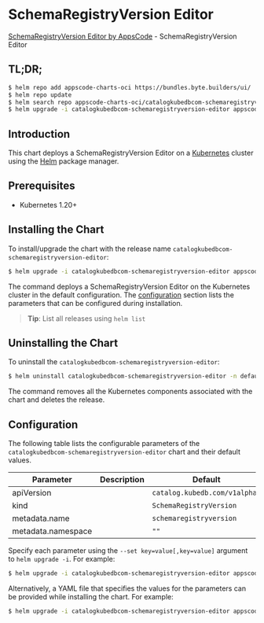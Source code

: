 # SchemaRegistryVersion Editor

[SchemaRegistryVersion Editor by AppsCode](https://appscode.com) - SchemaRegistryVersion Editor

## TL;DR;

```bash
$ helm repo add appscode-charts-oci https://bundles.byte.builders/ui/
$ helm repo update
$ helm search repo appscode-charts-oci/catalogkubedbcom-schemaregistryversion-editor --version=v0.9.0
$ helm upgrade -i catalogkubedbcom-schemaregistryversion-editor appscode-charts-oci/catalogkubedbcom-schemaregistryversion-editor -n default --create-namespace --version=v0.9.0
```

## Introduction

This chart deploys a SchemaRegistryVersion Editor on a [Kubernetes](http://kubernetes.io) cluster using the [Helm](https://helm.sh) package manager.

## Prerequisites

- Kubernetes 1.20+

## Installing the Chart

To install/upgrade the chart with the release name `catalogkubedbcom-schemaregistryversion-editor`:

```bash
$ helm upgrade -i catalogkubedbcom-schemaregistryversion-editor appscode-charts-oci/catalogkubedbcom-schemaregistryversion-editor -n default --create-namespace --version=v0.9.0
```

The command deploys a SchemaRegistryVersion Editor on the Kubernetes cluster in the default configuration. The [configuration](#configuration) section lists the parameters that can be configured during installation.

> **Tip**: List all releases using `helm list`

## Uninstalling the Chart

To uninstall the `catalogkubedbcom-schemaregistryversion-editor`:

```bash
$ helm uninstall catalogkubedbcom-schemaregistryversion-editor -n default
```

The command removes all the Kubernetes components associated with the chart and deletes the release.

## Configuration

The following table lists the configurable parameters of the `catalogkubedbcom-schemaregistryversion-editor` chart and their default values.

|     Parameter      | Description |                 Default                  |
|--------------------|-------------|------------------------------------------|
| apiVersion         |             | <code>catalog.kubedb.com/v1alpha1</code> |
| kind               |             | <code>SchemaRegistryVersion</code>       |
| metadata.name      |             | <code>schemaregistryversion</code>       |
| metadata.namespace |             | <code>""</code>                          |


Specify each parameter using the `--set key=value[,key=value]` argument to `helm upgrade -i`. For example:

```bash
$ helm upgrade -i catalogkubedbcom-schemaregistryversion-editor appscode-charts-oci/catalogkubedbcom-schemaregistryversion-editor -n default --create-namespace --version=v0.9.0 --set apiVersion=catalog.kubedb.com/v1alpha1
```

Alternatively, a YAML file that specifies the values for the parameters can be provided while
installing the chart. For example:

```bash
$ helm upgrade -i catalogkubedbcom-schemaregistryversion-editor appscode-charts-oci/catalogkubedbcom-schemaregistryversion-editor -n default --create-namespace --version=v0.9.0 --values values.yaml
```

